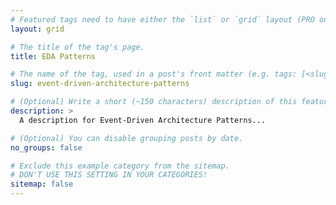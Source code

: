 ```yaml
---
# Featured tags need to have either the `list` or `grid` layout (PRO only).
layout: grid

# The title of the tag's page.
title: EDA Patterns

# The name of the tag, used in a post's front matter (e.g. tags: [<slug>]).
slug: event-driven-architecture-patterns

# (Optional) Write a short (~150 characters) description of this featured tag.
description: >
  A description for Event-Driven Architecture Patterns...

# (Optional) You can disable grouping posts by date.
no_groups: false

# Exclude this example category from the sitemap.
# DON'T USE THIS SETTING IN YOUR CATEGORIES!
sitemap: false
---
```

